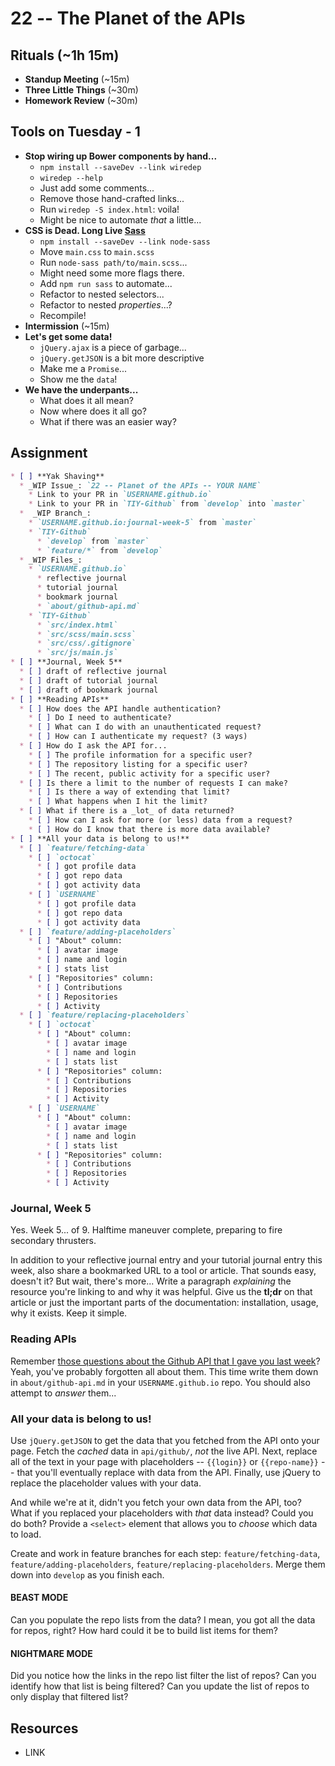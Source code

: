 # 22 -- The Planet of the APIs

## Rituals (~1h 15m)

* **Standup Meeting** (~15m)
* **Three Little Things** (~30m)
* **Homework Review** (~30m)

## Tools on Tuesday - 1

* **Stop wiring up Bower components by hand...**
  * `npm install --saveDev --link wiredep`
  * `wiredep --help`
  * Just add some comments...
  * Remove those hand-crafted links...
  * Run `wiredep -S index.html`: voila!
  * Might be nice to automate _that_ a little...
* **CSS is Dead. Long Live [Sass](http://sass-lang.com)**
  * `npm install --saveDev --link node-sass`
  * Move `main.css` to `main.scss`
  * Run `node-sass path/to/main.scss`...
  * Might need some more flags there.
  * Add `npm run sass` to automate...
  * Refactor to nested selectors...
  * Refactor to nested _properties_...?
  * Recompile!
* **Intermission** (~15m)
* **Let's get some data!**
  * `jQuery.ajax` is a piece of garbage...
  * `jQuery.getJSON` is a bit more descriptive
  * Make me a `Promise`...
  * Show me the `data`!
* **We have the underpants...**
  * What does it all mean?
  * Now where does it all go?
  * What if there was an easier way?

## Assignment

```markdown
* [ ] **Yak Shaving**
  * _WIP Issue_: `22 -- Planet of the APIs -- YOUR NAME`
    * Link to your PR in `USERNAME.github.io`
    * Link to your PR in `TIY-Github` from `develop` into `master`
  *  _WIP Branch_:
    * `USERNAME.github.io:journal-week-5` from `master`
    * `TIY-Github`
      * `develop` from `master`
      * `feature/*` from `develop`
  * _WIP Files_:
    * `USERNAME.github.io`
      * reflective journal
      * tutorial journal
      * bookmark journal
      * `about/github-api.md`
    * `TIY-Github`
      * `src/index.html`
      * `src/scss/main.scss`
      * `src/css/.gitignore`
      * `src/js/main.js`
* [ ] **Journal, Week 5**
  * [ ] draft of reflective journal
  * [ ] draft of tutorial journal
  * [ ] draft of bookmark journal
* [ ] **Reading APIs**
  * [ ] How does the API handle authentication?
    * [ ] Do I need to authenticate?
    * [ ] What can I do with an unauthenticated request?
    * [ ] How can I authenticate my request? (3 ways)
  * [ ] How do I ask the API for...
    * [ ] The profile information for a specific user?
    * [ ] The repository listing for a specific user?
    * [ ] The recent, public activity for a specific user?
  * [ ] Is there a limit to the number of requests I can make?
    * [ ] Is there a way of extending that limit?
    * [ ] What happens when I hit the limit?
  * [ ] What if there is a _lot_ of data returned?
    * [ ] How can I ask for more (or less) data from a request?
    * [ ] How do I know that there is more data available?
* [ ] **All your data is belong to us!**
  * [ ] `feature/fetching-data`
    * [ ] `octocat`
      * [ ] got profile data
      * [ ] got repo data
      * [ ] got activity data
    * [ ] `USERNAME`
      * [ ] got profile data
      * [ ] got repo data
      * [ ] got activity data
  * [ ] `feature/adding-placeholders`
    * [ ] "About" column:
      * [ ] avatar image
      * [ ] name and login
      * [ ] stats list
    * [ ] "Repositories" column:
      * [ ] Contributions
      * [ ] Repositories
      * [ ] Activity
  * [ ] `feature/replacing-placeholders`
    * [ ] `octocat`
      * [ ] "About" column:
        * [ ] avatar image
        * [ ] name and login
        * [ ] stats list
      * [ ] "Repositories" column:
        * [ ] Contributions
        * [ ] Repositories
        * [ ] Activity
    * [ ] `USERNAME`
      * [ ] "About" column:
        * [ ] avatar image
        * [ ] name and login
        * [ ] stats list
      * [ ] "Repositories" column:
        * [ ] Contributions
        * [ ] Repositories
        * [ ] Activity
```

### Journal, Week 5

Yes. Week 5... of 9. Halftime maneuver complete, preparing to fire secondary thrusters.

In addition to your reflective journal entry and your tutorial journal entry this week, also share a bookmarked URL to a tool or article. That sounds easy, doesn't it? But wait, there's more... Write a paragraph _explaining_ the resource you're linking to and why it was helpful. Give us the **tl;dr** on that article or just the important parts of the documentation: installation, usage, why it exists. Keep it simple.

### Reading APIs

Remember [those questions about the Github API that I gave you last week](http://j.mp/1AZhW3g)? Yeah, you've probably forgotten all about them. This time write them down in `about/github-api.md` in your `USERNAME.github.io` repo. You should also attempt to _answer_ them...

### All your data is belong to us!

Use `jQuery.getJSON` to get the data that you fetched from the API onto your page. Fetch the _cached_ data in `api/github/`, _not_ the live API. Next, replace all of the text in your page with placeholders -- `{{login}}` or `{{repo-name}}` -- that you'll eventually replace with data from the API. Finally, use jQuery to replace the placeholder values with your data.

And while we're at it, didn't you fetch your own data from the API, too? What if you replaced your placeholders with _that_ data instead? Could you do both? Provide a `<select>` element that allows you to _choose_ which data to load.

Create and work in feature branches for each step: `feature/fetching-data`, `feature/adding-placeholders`, `feature/replacing-placeholders`. Merge them down into `develop` as you finish each.

#### BEAST MODE

Can you populate the repo lists from the data? I mean, you got all the data for repos, right? How hard could it be to build list items for them?

#### NIGHTMARE MODE

Did you notice how the links in the repo list filter the list of repos? Can you identify how that list is being filtered? Can you update the list of repos to only display that filtered list?

## Resources

* LINK
